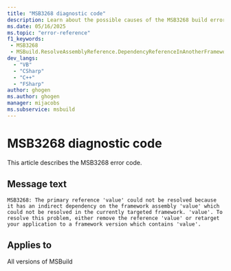 ```yaml
---
title: "MSB3268 diagnostic code"
description: Learn about the possible causes of the MSB3268 build error, and get troubleshooting tips.
ms.date: 05/16/2025
ms.topic: "error-reference"
f1_keywords:
 - MSB3268
 - MSBuild.ResolveAssemblyReference.DependencyReferenceInAnotherFramework
dev_langs:
  - "VB"
  - "CSharp"
  - "C++"
  - "FSharp"
author: ghogen
ms.author: ghogen
manager: mijacobs
ms.subservice: msbuild
---
```


# MSB3268 diagnostic code

<!-- :::ErrorDefinitionDescription::: -->
<!-- :::editable-content name="introDescription"::: -->
This article describes the MSB3268 error code.
<!-- :::editable-content-end::: -->

## Message text

<!-- :::editable-content name="messageText"::: -->
`MSB3268: The primary reference 'value' could not be resolved because it has an indirect dependency on the framework assembly 'value' which could not be resolved in the currently targeted framework. 'value'. To resolve this problem, either remove the reference 'value' or retarget your application to a framework version which contains 'value'.`
<!-- :::editable-content-end::: -->
<!-- MSB3268: The primary reference "{0}" could not be resolved because it has an indirect dependency on the framework assembly "{1}" which could not be resolved in the currently targeted framework. "{2}". To resolve this problem, either remove the reference "{0}" or retarget your application to a framework version which contains "{1}". -->

<!-- :::editable-content name="postOutputDescription"::: -->
<!--
{StrBegin="MSB3268: "}
-->
<!-- :::editable-content-end::: -->
<!-- :::ErrorDefinitionDescription-end::: -->

## Applies to

All versions of MSBuild
